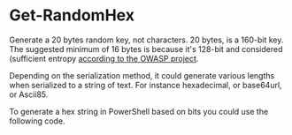 # Get-RandomHex

Generate a 20 bytes random key, not characters. 20 bytes, is a 160-bit key. The suggested minimum of 16 bytes is because it's 128-bit and considered (sufficient entropy [according to the OWASP project](https://www.owasp.org/index.php/Insufficient_Session-ID_Length).

Depending on the serialization method, it could generate various lengths when serialized to a string of text.
For instance hexadecimal, or base64url, or Ascii85.

To generate a hex string in PowerShell based on bits you could use the following code.
